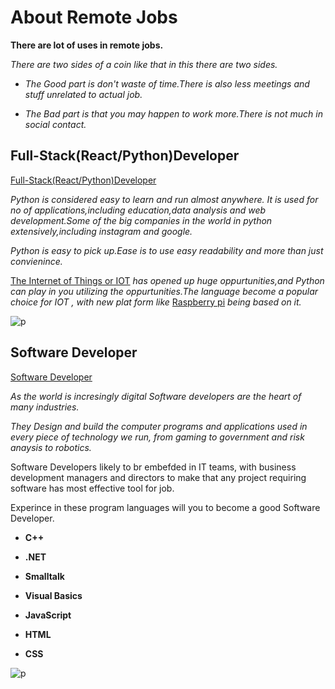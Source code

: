 <!-- Heading -->
<!-- blackquotes -->
# About  Remote Jobs
<!-- bold -->
<!-- italic --> 
 **There are lot of uses in  remote jobs.**

 *There are two sides of a coin like that in this there are two sides.*

* *The Good part is don't waste of time.There is also less meetings and stuff unrelated to actual job.*

* *The Bad part is that you may happen to work more.There is not much in social contact.*

## Full-Stack(React/Python)Developer
<!-- links -->
[Full-Stack(React/Python)Developer](https://remote.com/jobs/full-stack-react-python-developer-d00475fe-5e45-4bb1-a042-3d8f512c9202)

*Python is considered easy to learn and run almost anywhere. It is used for no of applications,including education,data analysis and web development.Some of the big companies in the world in python extensively,including instagram and google.*


*Python is easy to pick up.Ease is to use easy readability and more than just convienince.*

<!-- links -->
[The Internet of Things or IOT](https://www.educba.com/iot-applications/) *has opened up huge oppurtunities,and Python can play in you utilizing the oppurtunities.The language become a popular choice for IOT , with new plat form like* [Raspberry pi](https://www.educba.com/raspberry-pi-with-a-mix-of-python/) *being based on it.*

<!-- images -->
![p](https://www.bing.com/images/search?view=detailV2&id=A96BD1D9613D862304640A2B9930C1AE24B3067B&thid=OIP.J021I-woySaZns5uPchRhAHaGI&mediaurl=https%3A%2F%2Fappdevelopermagazine.com%2Fimages%2Fnews_images%2FAll-You-Ever-Wanted-to-Know-about-Low-Code-App-Developer-Magazine_zwo2wpz6.jpg&exph=522&expw=631&q=all+you+ever+wantedto+know+about+low+code+app+develper&selectedindex=0&ajaxhist=0&vt=0&eim=1)


## Software Developer

[Software Developer](https://remote.com/jobs/-denver-co-full-time-onsite-remote-ok--aec635e0-a0e9-436c-9e89-51a69cece43e)

*As the  world is incresingly digital Software developers are the heart of many industries.*

*They Design and build the computer programs and applications used in every piece of  technology we run, from gaming to government  and risk anaysis to robotics.*

Software Developers likely to br embefded in IT teams, with business development managers and directors to make that any project requiring software has most effective tool for job.

Experince in these program languages will you to become a good Software Developer.

* **C++**

* **.NET**

*  **Smalltalk**

*  **Visual Basics**

*  **JavaScript**

*  **HTML**

*  **CSS**

![p](https://www.bing.com/images/search?view=detailV2&id=F0CBEAB99DA1971DAF4AF97C753E2C8B261C9C84&thid=OIP.fXvVrO045IOlUqtjJgfX5wHaH6&exph=1390&expw=1300&q=all+you+ever+wantedto+know+about+low+code+app+develper&selectedindex=6&ajaxhist=0&vt=0&eim=1&ccid=fXvVrO04&simid=607989084508587083&mediaurl=http%3A%2F%2Fthumbs.dreamstime.com%2Fz%2Fweb-development-concept-webdesign-interface-elements-creative-process-tools-design-designer-website-60499982.jpg&pivotparams=insightsToken%3Dccid_3gRX3Cfx*mid_05C4D5023E097B44063EA25D07BDA54DEB2D0747*simid_607987976433438280*thid_OIP.3gRX3Cfxi83wZcfRf6v78gHaH6&iss=VSI&sim=11
)